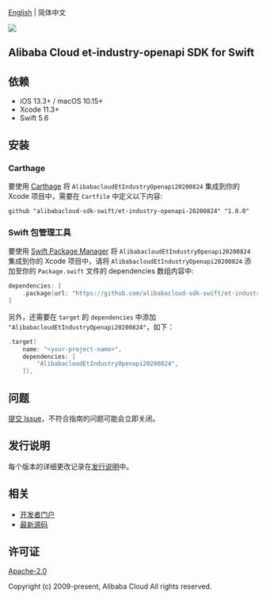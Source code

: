 [English](README.md) | 简体中文

![](https://aliyunsdk-pages.alicdn.com/icons/AlibabaCloud.svg)

## Alibaba Cloud et-industry-openapi SDK for Swift

## 依赖

- iOS 13.3+ / macOS 10.15+
- Xcode 11.3+
- Swift 5.6

## 安装

### Carthage

要使用 [Carthage](https://github.com/Carthage/Carthage) 将 `AlibabacloudEtIndustryOpenapi20200824` 集成到你的 Xcode 项目中，需要在 `Cartfile` 中定义以下内容:

```ogdl
github "alibabacloud-sdk-swift/et-industry-openapi-20200824" "1.0.0"
```

### Swift 包管理工具

要使用 [Swift Package Manager](https://swift.org/package-manager/) 将 `AlibabacloudEtIndustryOpenapi20200824` 集成到你的 Xcode 项目中，请将 `AlibabacloudEtIndustryOpenapi20200824` 添加至你的 `Package.swift` 文件的 dependencies 数组内容中:

```swift
dependencies: [
    .package(url: "https://github.com/alibabacloud-sdk-swift/et-industry-openapi-20200824.git", from: "1.0.0")
]
```

另外，还需要在 `target` 的 `dependencies` 中添加 `"AlibabacloudEtIndustryOpenapi20200824"`，如下：

```swift
.target(
    name: "<your-project-name>",
    dependencies: [
        "AlibabacloudEtIndustryOpenapi20200824",
    ]),
```

## 问题

[提交 Issue](https://github.com/alibabacloud-sdk-swift/et-industry-openapi-20200824/issues/new)，不符合指南的问题可能会立即关闭。

## 发行说明

每个版本的详细更改记录在[发行说明](./ChangeLog.txt)中。

## 相关

* [开发者门户](https://next.api.aliyun.com/home)
* [最新源码](https://github.com/alibabacloud-sdk-swift/et-industry-openapi-20200824)

## 许可证

[Apache-2.0](http://www.apache.org/licenses/LICENSE-2.0)

Copyright (c) 2009-present, Alibaba Cloud All rights reserved.
